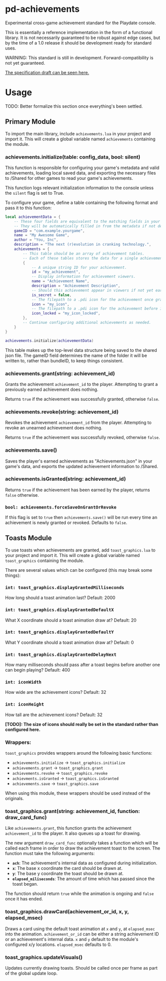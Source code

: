 # pd-achievements
Experimental cross-game achievement standard for the Playdate console.

This is essentially a reference implementation in the form of a functional library. It is not necessarily guaranteed to be robust against edge cases, but by the time of a 1.0 release it should be development ready for standard uses.

WARNING: This standard is still in development. Forward-compatibility is not yet guaranteed.

[The specification draft can be seen here.](https://docs.google.com/document/d/15iYMDmXdnDbOhoskyvfJsypu7Ls538R0kJNVYKDFx44/edit#heading=h.387me39epg7l)

# Usage
TODO: Better formalize this section once everything's been settled.

## Primary Module

To import the main library, include `achievements.lua` in your project and import it. This will create a global variable named `achievements` containing the module.

### achievements.initialize(table: config_data, bool: silent)
This function is responsible for configuring your game's metadata and valid achievements, loading local saved data, and exporting the necessary files to /Shared for other games to read your game's achievements.

This function logs relevant initialization information to the console unless the `silent` flag is set to True.

To configure your game, define a table containing the following format and pass it to this function:

```lua
local achievementData = {
    -- These four fields are equivalent to the matching fields in your game's pdxinfo metadata.
    -- They will be automatically filled in from the metadata if not defined here.
    gameID = "com.example.yourgame",
    name = "My Awesome Game",
    author = "You, Inc",
    description = "The next (r)evolution in cranking technology.",
    achievements = {
        -- This table should be an array of achievement tables.
        -- Each of these tables stores the data for a single achievement.
        {
            -- A unique string ID for your achievement.
            id = "my_achievement",
            -- Display information for achievement viewers.
            name = "Achievement Name",
            description = "Achievement Description",
            -- Should this achievement appear in viewers if not yet earned?
            is_secret = false,
            -- The filepath to a .pdi icon for the achievement once granted.
            icon = "my_icon",
            -- The filepath to a .pdi icon for the achievement before it's granted.
            icon_locked = "my_icon_locked",
        },
        -- Continue configuring additional achievements as needed.
    }
}

achievements.initialize(achievementData)
```
This table makes up the top-level data structure being saved to the shared
json file. The gameID field determines the name of the folder it will
be written to, rather than bundleID, to keep things consistent.


### achievements.grant(string: achievement_id)

Grants the achievement `achievement_id` to the player. Attempting to grant a previously earned achievement does nothing.

Returns `true` if the achievement was successfully granted, otherwise `false`.

### achievements.revoke(string: achievement_id)

Revokes the achievement `achievement_id` from the player. Attempting to revoke an unearned achievement does nothing.

Returns `true` if the achievement was successfully revoked, otherwise `false`.

### achievements.save()

Saves the player's earned achievements as "Achievements.json" in your game's data, and exports the updated achievement information to /Shared.

### achievements.isGranted(string: achievement_id)

Returns `true` if the achievement has been earned by the player, returns `false` otherwise.

### `bool: achievements.forceSaveOnGrantOrRevoke`

If this flag is set to `true` then `achievements.save()` will be run every time an achievement is newly granted or revoked. Defaults to `false`.


## Toasts Module

To use toasts when achievements are granted, add `toast_graphics.lua` to your project and import it. This will create a global variable named `toast_graphics` containing the module.

There are several values which can be configured (this may break some things):

### `int: toast_graphics.displayGrantedMilliseconds`
How long should a toast animation last? Default: 2000

### `int: toast_graphics.displayGrantedDefaultX`
What X coordinate should a toast animation draw at? Default: 20

### `int: toast_graphics.displayGrantedDefaultY`
What Y coordinate should a toast animation draw at? Default: 0

### `int: toast_graphics.displayGrantedDelayNext`
How many milliseconds should pass after a toast begins before another one can begin playing? Default: 400

### `int: iconWidth`
How wide are the achievement icons? Default: 32

### `int: iconHeight`
How tall are the achievement icons? Default: 32

**[TODO]: The size of icons should really be set in the standard rather than configured here.**

### Wrappers:

`toast_graphics` provides wrappers around the following basic functions:
- `achievements.initialize` -> `toast_graphics.initialize`
- `achievements.grant`      -> `toast_graphics.grant`
- `achievements.revoke`     -> `toast_graphics.revoke`
- `achievments.isGranted`   -> `toast_graphics.isGranted`
- `achievements.save`       -> `toast_graphics.save`

When using this module, these wrappers should be used instead of the originals.


### toast_graphics.grant(string: achievement_id, function: draw_card_func)

Like `achievements.grant`, this function grants the achievement `achievement_id` to the player. It also queues up a toast for drawing. 

The new argument `draw_card_func` optionally takes a function which will be called each frame in order to draw the achievement toast to the screen. The function must take the following arguments:

- **`ach`**:  The achievement's internal data as configured during initialization.
- **`x`**: The base x coordinate the card should be drawn at.
- **`y`**: The base y coordinate the toast should be drawn at.
- **`elapsed_miliseconds`**: The amount of time which has passed since the toast began.

The function should return `true` while the animation is ongoing and `false` once it has ended.

### toast_graphics.drawCard(achievement_or_id, x, y, elapsed_msec)

Draws a card using the default toast animation at `x` and `y`, at `elapsed_msec` into the animation. `achievement_or_id` can be either a string achievement ID or an achievement's internal data. `x` and `y` default to the module's configured x/y locations. `elapsed_msec` defaults to 0.

### toast_graphics.updateVisuals()
Updates currently drawing toasts. Should be called once per frame as part of the global update loop.